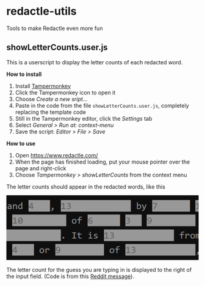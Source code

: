 # redactle-utils
Tools to make Redactle even more fun

## showLetterCounts.user.js

This is a userscript to display the letter counts of each redacted word.

**How to install**
1. Install [Tampermonkey](https://www.tampermonkey.net/)
2. Click the Tampermonkey icon to open it
3. Choose _Create a new sript..._
4. Paste in the code from the file `showLetterCounts.user.js`, completely replacing the template code
5. Still in the Tampermonkey editor, click the _Settings_ tab
6. Select _General > Run at:  context-menu_
7. Save the script: _Editor > File > Save_

**How to use**
1. Open https://www.redactle.com/
2. When the page has finished loading, put your mouse pointer over the page and right-click
3. Choose _Tampermonkey > showLetterCounts_ from the context menu

The letter counts should appear in the redacted words, like this

![Letter count example](images/letter-counts.png)

The letter count for the guess you are typing in is displayed to the right of the input field. (Code is from this [Reddit message](https://www.reddit.com/r/Redactle/comments/uui6kg/redactle_count_display)).

